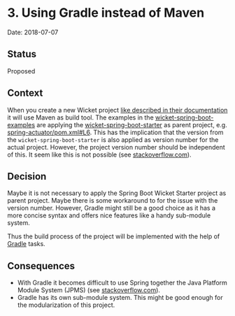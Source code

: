 # 3. Using Gradle instead of Maven

Date: 2018-07-07

## Status

Proposed

## Context

When you create a new Wicket project [like described in their documentation](https://wicket.apache.org/start/quickstart.html) it will use Maven as build tool.
The examples in the [wicket-spring-boot-examples](https://github.com/MarcGiffing/wicket-spring-boot-examples) are applying the [wicket-spring-boot-starter](https://github.com/MarcGiffing/wicket-spring-boot/tree/master/wicket-spring-boot-starter) as parent project, e.g. [spring-actuator/pom.xml#L6](https://github.com/MarcGiffing/wicket-spring-boot-examples/blob/master/spring-actuator/pom.xml#L6).
This has the implication that the version from the `wicket-spring-boot-starter` is also applied as version number for the actual project.
However, the project version number should be independent of this.
It seem like this is not possible (see [stackoverflow.com](https://stackoverflow.com/questions/10582054/maven-project-version-inheritance-do-i-have-to-specify-the-parent-version)).

## Decision

Maybe it is not necessary to apply the Spring Boot Wicket Starter project as parent project.
Maybe there is some workaround to for the issue with the version number.
However, Gradle might still be a good choice as it has a more concise syntax and offers nice features like a handy sub-module system.

Thus the build process of the project will be implemented with the help of [Gradle](https://gradle.org/) tasks.

## Consequences

* With Gradle it becomes difficult to use Spring together the Java Platform Module System (JPMS) (see [stackoverflow.com](https://stackoverflow.com/questions/50787235/combination-of-module-path-and-class-path-with-gradle)).
* Gradle has its own sub-module system. This might be good enough for the modularization of this project.
